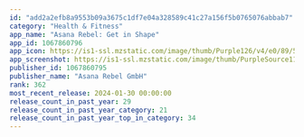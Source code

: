 ```yaml
---
id: "add2a2efb8a9553b09a3675c1df7e04a328589c41c27a156f5b0765076abbab7"
category: "Health & Fitness"
app_name: "Asana Rebel: Get in Shape"
app_id: 1067860796
app_icon: https://is1-ssl.mzstatic.com/image/thumb/Purple126/v4/e0/89/5b/e0895bd8-690a-0c2e-dabf-04279b8b594f/AppIcon-0-0-1x_U007emarketing-0-0-0-10-0-0-85-220.png/1024x1024bb.png
app_screenshot: https://is1-ssl.mzstatic.com/image/thumb/PurpleSource116/v4/dd/86/8a/dd868a50-61c3-e33f-aec3-297bed58e82c/6f322398-714b-4fc1-b9cd-b83ee5bf257a_01.png/1242x2688bb.png
publisher_id: 1067860795
publisher_name: "Asana Rebel GmbH"
rank: 362
most_recent_release: 2024-01-30 00:00:00
release_count_in_past_year: 29
release_count_in_past_year_category: 21
release_count_in_past_year_top_in_category: 34
---
```

